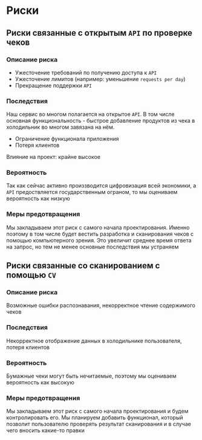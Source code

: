 # Риски

## Риски связанные с открытым `API` по проверке чеков

### Описание риска

- Ужесточение требований по получению доступа к `API`
- Ужесточение лимитов (например: уменьшение `requests per day`)
- Прекращение поддержки `API`

### Последствия

Наш сервис во многом полагается на открытое `API`. В том числе основная функциональность - быстрое добавление продуктов из чека в холодильник во многом завязана на нём. 

- Ограничение функционала приложения
- Потеря клиентов

Влияние на проект: крайне высокое

### Вероятность

Так как сейчас активно произзводится цифровизация всей экономики, а `API` предоствляется государственным ограном, то мы оцениваем вероятность как низкую

### Меры предотвращения

Мы закладываем этот риск с самого начала проектирования. Именно поэтому в том числе будет вестить разработка и сканирования чеков с помощью компьютерного зрения. Это увеличит среднее время ответа на запрос, но тем не менее основные последствия мы устраняем

## Риски связанные со сканированием с помощью `CV`

### Описание риска

Возможные ошибки распознавания, некорректное чтение содержимого чеков

### Последствия

Некорректное отображение данных в холодильнике пользователя, потеря клиентов

### Вероятность

Бумажные чеки могут быть нечитаемые, поэтому мы оцениваем вероятность как высокую

### Меры предотвращения

Мы закладываем этот риск с самого начала проектирования и будем контролировать его. Мы планируем добавить функционал, который позволит пользователю проверять результат сканирования и в случае чего вносить какие-то правки

